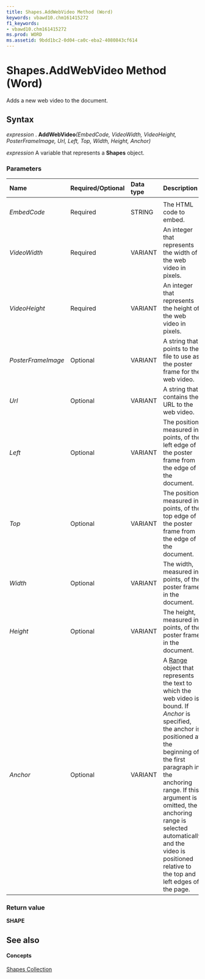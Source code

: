 ```yaml
---
title: Shapes.AddWebVideo Method (Word)
keywords: vbawd10.chm161415272
f1_keywords:
- vbawd10.chm161415272
ms.prod: WORD
ms.assetid: 9bdd1bc2-0d04-ca0c-eba2-4080843cf614
---
```



# Shapes.AddWebVideo Method (Word)

Adds a new web video to the document.


## Syntax

 _expression_ . **AddWebVideo**_(EmbedCode,_ _VideoWidth,_ _VideoHeight,_ _PosterFrameImage,_ _Url,_ _Left,_ _Top,_ _Width,_ _Height,_ _Anchor)_

 _expression_ A variable that represents a **Shapes** object.


### Parameters



|**Name**|**Required/Optional**|**Data type**|**Description**|
|:-----|:-----|:-----|:-----|
|||||
| _EmbedCode_|Required|STRING|The HTML code to embed.|
| _VideoWidth_|Required|VARIANT|An integer that represents the width of the web video in pixels.|
| _VideoHeight_|Required|VARIANT|An integer that represents the height of the web video in pixels.|
| _PosterFrameImage_|Optional|VARIANT|A string that points to the file to use as the poster frame for the web video.|
| _Url_|Optional|VARIANT|A string that contains the URL to the web video.|
| _Left_|Optional|VARIANT|The position, measured in points, of the left edge of the poster frame from the edge of the document.|
| _Top_|Optional|VARIANT|The position, measured in points, of the top edge of the poster frame from the edge of the document.|
| _Width_|Optional|VARIANT|The width, measured in points, of the poster frame in the document.|
| _Height_|Optional|VARIANT|The height, measured in points, of the poster frame in the document.|
| _Anchor_|Optional|VARIANT|A [Range](range-object-word.md) object that represents the text to which the web video is bound. If _Anchor_ is specified, the anchor is positioned at the beginning of the first paragraph in the anchoring range. If this argument is omitted, the anchoring range is selected automatically and the video is positioned relative to the top and left edges of the page.|

### Return value

 **SHAPE**


## See also


#### Concepts


[Shapes Collection](shapes-object-word.md)

